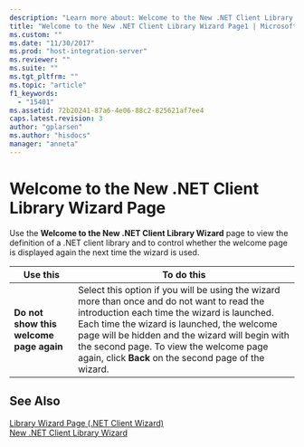 ```yaml
---
description: "Learn more about: Welcome to the New .NET Client Library Wizard Page"
title: "Welcome to the New .NET Client Library Wizard Page1 | Microsoft Docs"
ms.custom: ""
ms.date: "11/30/2017"
ms.prod: "host-integration-server"
ms.reviewer: ""
ms.suite: ""
ms.tgt_pltfrm: ""
ms.topic: "article"
f1_keywords: 
  - "15401"
ms.assetid: 72b20241-87a6-4e06-88c2-825621af7ee4
caps.latest.revision: 3
author: "gplarsen"
ms.author: "hisdocs"
manager: "anneta"
---
```

# Welcome to the New .NET Client Library Wizard Page
Use the **Welcome to the New .NET Client Library Wizard** page to view the definition of a .NET client library and to control whether the welcome page is displayed again the next time the wizard is used.  
  
|Use this|To do this|  
|--------------|----------------|  
|**Do not show this welcome page again**|Select this option if you will be using the wizard more than once and do not want to read the introduction each time the wizard is launched. Each time the wizard is launched, the welcome page will be hidden and the wizard will begin with the second page. To view the welcome page again, click **Back** on the second page of the wizard.|  
  
## See Also  
 [Library Wizard Page (.NET Client Wizard)](../core/library-wizard-page-net-client-wizard-1.md)   
 [New .NET Client Library Wizard](../core/new-net-client-library-wizard1.md)

